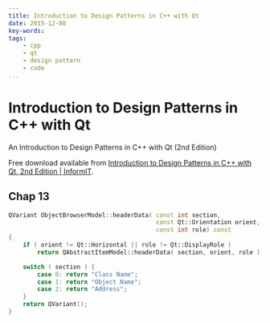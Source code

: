 ```yaml
---
title: Introduction to Design Patterns in C++ with Qt
date: 2015-12-08
key-words:
tags:
    - cpp
    - qt
    - design pattern
    - code
...
```


Introduction to Design Patterns in C++ with Qt
==============================================

<!--
:%s/\s\+$//
-->

An Introduction to Design Patterns in C++ with Qt (2nd Edition)

Free download available from [Introduction to Design Patterns in C++ with Qt, 2nd Edition | InformIT](http://www.informit.com/store/introduction-to-design-patterns-in-c-plus-plus-with-9780132826457).

## Chap 13

```cpp
QVariant ObjectBrowserModel::headerData( const int section,
                                         const Qt::Orientation orient,
                                         const int role) const
{
    if ( orient != Qt::Horizontal || role != Qt::DisplayRole )
        return QAbstractItemModel::headerData( section, orient, role );

    switch ( section ) {
        case 0: return "Class Name";
        case 1: return "Object Name";
        case 2: return "Address";
    }
    return QVariant();
}
